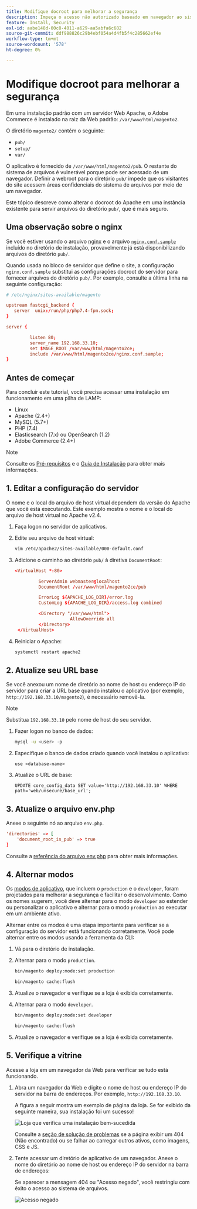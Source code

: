 ```yaml
---
title: Modifique docroot para melhorar a segurança
description: Impeça o acesso não autorizado baseado em navegador ao sistema de arquivos local da Adobe Commerce.
feature: Install, Security
exl-id: aabe148d-00c8-4011-a629-aa5abfa6c682
source-git-commit: ddf988826c29b4ebf054a4d4fb5f4c285662ef4e
workflow-type: tm+mt
source-wordcount: '578'
ht-degree: 0%

---
```


# Modifique docroot para melhorar a segurança

Em uma instalação padrão com um servidor Web Apache, o Adobe Commerce é instalado na raiz da Web padrão: `/var/www/html/magento2`.

O diretório `magento2/` contém o seguinte:

- `pub/`
- `setup/`
- `var/`

O aplicativo é fornecido de `/var/www/html/magento2/pub`. O restante do sistema de arquivos é vulnerável porque pode ser acessado de um navegador.
Definir a webroot para o diretório `pub/` impede que os visitantes do site acessem áreas confidenciais do sistema de arquivos por meio de um navegador.

Este tópico descreve como alterar o docroot do Apache em uma instância existente para servir arquivos do diretório `pub/`, que é mais seguro.

## Uma observação sobre o nginx

Se você estiver usando o arquivo [nginx](../prerequisites/web-server/nginx.md) e o arquivo [`nginx.conf.sample`](https://github.com/magento/magento2/blob/2.4/nginx.conf.sample) incluído no diretório de instalação, provavelmente já está disponibilizando arquivos do diretório `pub/`.

Quando usada no bloco de servidor que define o site, a configuração `nginx.conf.sample` substitui as configurações docroot do servidor para fornecer arquivos do diretório `pub/`. Por exemplo, consulte a última linha na seguinte configuração:

```conf
# /etc/nginx/sites-available/magento

upstream fastcgi_backend {
   server  unix:/run/php/php7.4-fpm.sock;
}

server {

         listen 80;
         server_name 192.168.33.10;
         set $MAGE_ROOT /var/www/html/magento2ce;
         include /var/www/html/magento2ce/nginx.conf.sample;
}
```

## Antes de começar

Para concluir este tutorial, você precisa acessar uma instalação em funcionamento em uma pilha de LAMP:

- Linux
- Apache (2.4+)
- MySQL (5.7+)
- PHP (7.4)
- Elasticsearch (7.x) ou OpenSearch (1.2)
- Adobe Commerce (2.4+)

>[!NOTE]
>
>Consulte os [Pré-requisitos](../prerequisites/overview.md) e o [Guia de Instalação](../overview.md) para obter mais informações.

## 1. Editar a configuração do servidor

O nome e o local do arquivo de host virtual dependem da versão do Apache que você está executando. Este exemplo mostra o nome e o local do arquivo de host virtual no Apache v2.4.

1. Faça logon no servidor de aplicativos.
1. Edite seu arquivo de host virtual:

   ```bash
   vim /etc/apache2/sites-available/000-default.conf
   ```

1. Adicione o caminho ao diretório `pub/` à diretiva `DocumentRoot`:

   ```conf
   <VirtualHost *:80>
   
            ServerAdmin webmaster@localhost
            DocumentRoot /var/www/html/magento2ce/pub
   
            ErrorLog ${APACHE_LOG_DIR}/error.log
            CustomLog ${APACHE_LOG_DIR}/access.log combined
   
            <Directory "/var/www/html">
                        AllowOverride all
            </Directory>
    </VirtualHost>
   ```

1. Reiniciar o Apache:

   ```bash
   systemctl restart apache2
   ```

## 2. Atualize seu URL base

Se você anexou um nome de diretório ao nome de host ou endereço IP do servidor para criar a URL base quando instalou o aplicativo (por exemplo, `http://192.168.33.10/magento2`), é necessário removê-la.

>[!NOTE]
>
>Substitua `192.168.33.10` pelo nome de host do seu servidor.

1. Fazer logon no banco de dados:

   ```bash
   mysql -u <user> -p
   ```

1. Especifique o banco de dados criado quando você instalou o aplicativo:

   ```shell
   use <database-name>
   ```

1. Atualize o URL de base:

   ```shell
   UPDATE core_config_data SET value='http://192.168.33.10' WHERE path='web/unsecure/base_url';
   ```

## 3. Atualize o arquivo env.php

Anexe o seguinte nó ao arquivo `env.php`.

```conf
'directories' => [
    'document_root_is_pub' => true
]
```

Consulte a [referência do arquivo env.php](../../configuration/reference/config-reference-envphp.md) para obter mais informações.

## 4. Alternar modos

Os [modos de aplicativo](../../configuration/bootstrap/application-modes.md), que incluem o `production` e o `developer`, foram projetados para melhorar a segurança e facilitar o desenvolvimento. Como os nomes sugerem, você deve alternar para o modo `developer` ao estender ou personalizar o aplicativo e alternar para o modo `production` ao executar em um ambiente ativo.

Alternar entre os modos é uma etapa importante para verificar se a configuração do servidor está funcionando corretamente. Você pode alternar entre os modos usando a ferramenta da CLI:

1. Vá para o diretório de instalação.
1. Alternar para o modo `production`.

   ```bash
   bin/magento deploy:mode:set production
   ```

   ```bash
   bin/magento cache:flush
   ```

1. Atualize o navegador e verifique se a loja é exibida corretamente.
1. Alternar para o modo `developer`.

   ```bash
   bin/magento deploy:mode:set developer
   ```

   ```bash
   bin/magento cache:flush
   ```

1. Atualize o navegador e verifique se a loja é exibida corretamente.

## 5. Verifique a vitrine

Acesse a loja em um navegador da Web para verificar se tudo está funcionando.

1. Abra um navegador da Web e digite o nome de host ou endereço IP do servidor na barra de endereços. Por exemplo, `http://192.168.33.10`.

   A figura a seguir mostra um exemplo de página da loja. Se for exibido da seguinte maneira, sua instalação foi um sucesso!

   ![Loja que verifica uma instalação bem-sucedida](../../assets/installation/install-success_store.png)

   Consulte a [seção de solução de problemas](https://support.magento.com/hc/en-us/articles/360032994352) se a página exibir um 404 (Não encontrado) ou se falhar ao carregar outros ativos, como imagens, CSS e JS.

1. Tente acessar um diretório de aplicativo de um navegador. Anexe o nome do diretório ao nome de host ou endereço IP do servidor na barra de endereços:

   Se aparecer a mensagem 404 ou &quot;Acesso negado&quot;, você restringiu com êxito o acesso ao sistema de arquivos.

   ![Acesso negado](../../assets/installation/access-denied.png)
